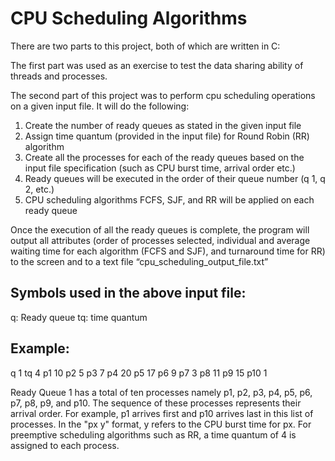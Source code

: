 # CPU Scheduling Algorithms

There are two parts to this project, both of which are written in C:

The first part was used as an exercise to test the data sharing ability of threads and processes.

The second part of this project was to perform cpu scheduling operations on a given input file. It will do the following:

1. Create the number of ready queues as stated in the given input file
2. Assign time quantum (provided in the input file) for Round Robin (RR) algorithm
3. Create all the processes for each of the ready queues based on the input file specification
(such as CPU burst time, arrival order etc.)
4. Ready queues will be executed in the order of their queue number (q 1, q 2, etc.)
5. CPU scheduling algorithms FCFS, SJF, and RR will be applied on each ready queue 

Once the execution of all the ready queues is complete,
the program will output all attributes (order of processes selected, individual and average waiting time for each algorithm (FCFS and SJF), and turnaround time for RR)
to the screen and to a text file “cpu_scheduling_output_file.txt”

Symbols used in the above input file: 
-------------------------------------
q: Ready queue
tq: time quantum

Example: 
-------------------------------------
q 1 tq 4 p1 10 p2 5 p3 7 p4 20 p5 17 p6 9 p7 3 p8 11 p9 15 p10 1

Ready Queue 1 has a total of ten processes namely p1, p2, p3, p4, p5, p6, p7, p8, p9, and p10. The sequence of these processes represents their arrival order. For example, p1 arrives first and p10 arrives last in this list of processes. In the "px y" format, y refers to the CPU burst time for px. For preemptive scheduling algorithms such as RR, a time quantum of 4 is assigned to each process.
